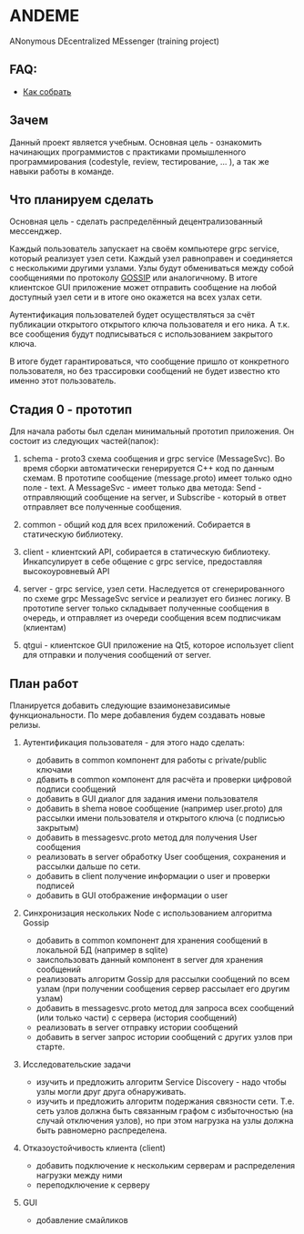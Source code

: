 # ANDEME
ANonymous DEcentralized MEssenger (training project)

## FAQ:
- [Как собрать](docs/build.md)

## Зачем 

Данный проект является учебным. Основная цель - ознакомить начинающих программистов с практиками промышленного программирования (codestyle, review, тестирование, ... ), а так же навыки работы в команде.

## Что планируем сделать

Основная цель - сделать распределённый децентрализованный мессенджер.

Каждый пользователь запускает на своём компьютере grpc service, который реализует узел сети.
Каждый узел равноправен и соединяется с несколькими другими узлами.
Узлы будут обмениваться между собой сообщениями по протоколу [GOSSIP](https://en.wikipedia.org/wiki/Gossip_protocol) или аналогичному. В итоге клиентское GUI приложение может отправить сообщение на любой доступный узел сети и в итоге оно окажется на всех узлах сети.

Аутентификация пользователей будет осуществляться за счёт публикации открытого открытого ключа пользователя и его ника. А т.к. все сообщения будут подписываться с использованием закрытого ключа.

В итоге будет гарантироваться, что сообщение пришло от конкретного пользователя, но без трассировки сообщений не будет известно кто именно этот пользователь.


## Стадия 0 - прототип

Для начала работы был сделан минимальный прототип приложения. Он состоит из следующих частей(папок):

1. schema - proto3 схема сообщения и grpc service (MessageSvc). Во время сборки автоматически генерируется C++ код по данным схемам.
В прототипе сообщение (message.proto) имеет только одно поле - text. А MessageSvc - имеет только два метода: Send - отправляющий сообщение на server, и Subscribe - который в ответ отправляет все полученные сообщения.


2. common - общий код для всех приложений. Собирается в статическую библиотеку.

3. client - клиентский API, собирается в статическую библиотеку. Инкапсулирует в себе общение с grpc service, предоставляя высокоуровневый API

4. server - grpc service, узел сети. Наследуется от сгенерированного по схеме grpc MessageSvc service и реализует его бизнес логику.
В прототипе server только складывает полученные сообщения в очередь, и отправляет из очереди сообщения всем подписчикам (клиентам)

5. qtgui - клиентское GUI приложение на Qt5, которое использует client для отправки и получения сообщений от server.

## План работ

Планируется добавить следующие взаимонезависимые функциональности. По мере добавления будем создавать новые релизы.

1. Аутентификация пользователя - для этого надо сделать:
    - добавить в common компонент для работы с private/public ключами
    - дбавить в common компонент для расчёта и проверки цифровой подписи сообщений
    - добавить в GUI диалог для задания имени пользователя
    - добавить в shema новое сообщениe (например user.proto) для рассылки имени пользователя и открытого ключа (с подписью закрытым)
    - добавить в messagesvc.proto метод для получения User сообщения
    - реализовать в server обработку User сообщения, сохранения и рассылки дальше по сети.
    - добавить в client получение информации о user и проверки подписей
    - добавить в GUI отображение информации о user

2. Синхронизация нескольких Node с использованием алгоритма Gossip
    - добавить в common компонент для хранения сообщений в локальной БД (например в sqlite)
    - заиспользовать данный компонент в server для хранения сообщений
    - реализовать алгоритм Gossip для рассылки сообщений по всем узлам (при получении сообщения сервер рассылает его другим узлам)
    - добавить в messagesvc.proto метод для запроса всех сообщений (или только части) с сервера (история сообщений)
    - реализовать в server отправку истории сообщений
    - добавить в server запрос истории сообщений с других узлов при старте.

3. Исследовательские задачи
    - изучить и предложить алгоритм Service Discovery - надо чтобы узлы могли друг друга обнаруживать.
    - изучить и предложить алгоритм подержания связности сети. Т.е. сеть узлов должна быть связанным графом с избыточностью (на случай отключения узлов), но при этом нагрузка на узлы должна быть равномерно распределена.

4. Отказоустойчивость клиента (client)
    - добавить подключение к нескольким серверам и распределения нагрузки между ними
    - переподключение к серверу

5. GUI
    - добавление смайликов





